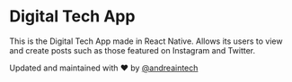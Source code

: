 # Digital Tech App
This is the Digital Tech App made in React Native. Allows its users to view and create posts such as those featured on Instagram and Twitter.


Updated and maintained with ❤️ by [@andreaintech](https://andreaintech.github.io/web/)
